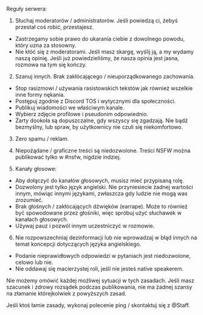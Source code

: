 Reguły serwera:

1. Słuchaj moderatorów / administratorów. Jeśli powiedzą ci, żebyś przestał coś robić, przestajesz.


 - Zastrzegamy sobie prawo do ukarania ciebie z dowolnego powodu, który uzna za stosowny.
 - Nie kłóć się z moderatorami. Jeśli masz skargę, wyślij ją, a my wydamy naszą opinię. Jeśli już powiedzieliśmy, że nasza opinia jest jasna, rozmowa na tym się kończy.

2. Szanuj innych. Brak zakłócającego / nieuporządkowanego zachowania.
 - Stop rasizmowi / używania rasistowskich tekstów jak również wszelkie inne formy nękania.
 - Postępuj zgodnie z Discord TOS i wytycznymi dla społeczności.
 - Publikuj wiadomości we właściwym kanale.
 - Wybierz zdjęcie profilowe i pseudonim odpowiednio.
 - Żarty dookoła są dopuszczalne, gdy wszyscy się zgadzają. Nie bądź bezmyślny, lub spraw, by użytkownicy nie czuli się niekomfortowo.

3. Zero spamu / reklam.

4. Niepożądane / graficzne treści są niedozwolone. Treści NSFW można publikować tylko w #nsfw, nigdzie indziej.

5. Kanały głosowe:
 - Aby dołączyć do kanałów głosowych, musisz mieć przypisaną rolę.
 - Dozwolony jest tylko język angielski. Nie przyniesiecie żadnej wartości innym, mówiąc innymi językami, zwłaszcza gdy ludzie nie mogą was zrozumieć.
 - Brak głośnych / zakłócających dźwięków (earrape). Może to również być spowodowane przez głośniki, więc spróbuj użyć słuchawek w kanałach głosowych.
 - Używaj pauz i pozwól innym uczestniczyć w rozmowie.

6. Nie rozpowszechniaj dezinformacji lub nie wprowadzaj w błąd innych na temat koncepcji dotyczących języka angielskiego.
 - Podanie nieprawidłowych odpowiedzi w pytaniach jest niedozwolone, celowo lub nie.
 - Nie oddawaj się macierzystej roli, jeśli nie jesteś native speakerem.

Nie możemy omówić każdej możliwej sytuacji w tych zasadach. Jeśli masz szacunek i zdrowy rozsądek podczas publikowania, nie ma żadnej szansy na złamanie którejkolwiek z powyższych zasad.

Jeśli ktoś łamie zasady, wykonaj polecenie ping / skontaktuj się z @Staff.